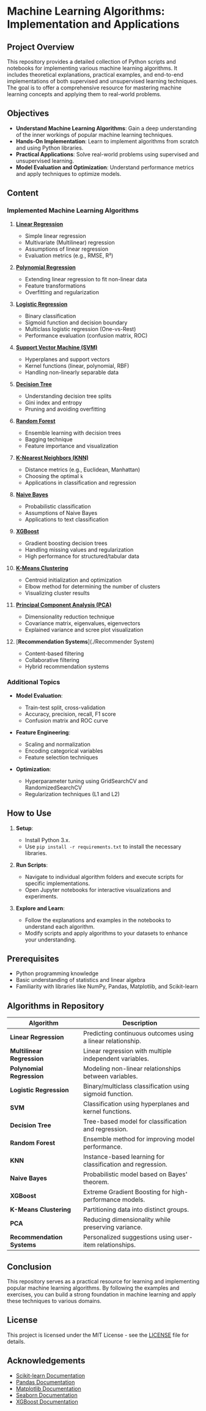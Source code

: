 # Machine Learning Algorithms: Implementation and Applications

## Project Overview

This repository provides a detailed collection of Python scripts and notebooks for implementing various machine learning algorithms. It includes theoretical explanations, practical examples, and end-to-end implementations of both supervised and unsupervised learning techniques. The goal is to offer a comprehensive resource for mastering machine learning concepts and applying them to real-world problems.

## Objectives

* **Understand Machine Learning Algorithms**: Gain a deep understanding of the inner workings of popular machine learning techniques.
* **Hands-On Implementation**: Learn to implement algorithms from scratch and using Python libraries.
* **Practical Applications**: Solve real-world problems using supervised and unsupervised learning.
* **Model Evaluation and Optimization**: Understand performance metrics and apply techniques to optimize models.

## Content

### **Implemented Machine Learning Algorithms**

1. [**Linear Regression**](./Linear_Regression/)

   * Simple linear regression
   * Multivariate (Multilinear) regression
   * Assumptions of linear regression
   * Evaluation metrics (e.g., RMSE, R²)

2. [**Polynomial Regression**](./Linear_Regression/)

   * Extending linear regression to fit non-linear data
   * Feature transformations
   * Overfitting and regularization

3. [**Logistic Regression**](./Logistic%20Regression/)

   * Binary classification
   * Sigmoid function and decision boundary
   * Multiclass logistic regression (One-vs-Rest)
   * Performance evaluation (confusion matrix, ROC)

4. [**Support Vector Machine (SVM)**](./SVM/)

   * Hyperplanes and support vectors
   * Kernel functions (linear, polynomial, RBF)
   * Handling non-linearly separable data

5. [**Decision Tree**](./Decision_Tree/)

   * Understanding decision tree splits
   * Gini index and entropy
   * Pruning and avoiding overfitting

6. [**Random Forest**](./Random%20Forest/)

   * Ensemble learning with decision trees
   * Bagging technique
   * Feature importance and visualization

7. [**K-Nearest Neighbors (KNN)**](./KNN/)

   * Distance metrics (e.g., Euclidean, Manhattan)
   * Choosing the optimal `k`
   * Applications in classification and regression

8. [**Naive Bayes**](./Nive_Bayes/)

   * Probabilistic classification
   * Assumptions of Naive Bayes
   * Applications to text classification

9. [**XGBoost**](./XGBoost/)

   * Gradient boosting decision trees
   * Handling missing values and regularization
   * High performance for structured/tabular data

10. [**K-Means Clustering**](./Kmeans/)

    * Centroid initialization and optimization
    * Elbow method for determining the number of clusters
    * Visualizing cluster results

11. [**Principal Component Analysis (PCA)**](./PCA/)

    * Dimensionality reduction technique
    * Covariance matrix, eigenvalues, eigenvectors
    * Explained variance and scree plot visualization

12. [**Recommendation Systems**](./Recommender System)

    * Content-based filtering
    * Collaborative filtering
    * Hybrid recommendation systems

### **Additional Topics**

* **Model Evaluation**:

  * Train-test split, cross-validation
  * Accuracy, precision, recall, F1 score
  * Confusion matrix and ROC curve

* **Feature Engineering**:

  * Scaling and normalization
  * Encoding categorical variables
  * Feature selection techniques

* **Optimization**:

  * Hyperparameter tuning using GridSearchCV and RandomizedSearchCV
  * Regularization techniques (L1 and L2)

## How to Use

1. **Setup**:

   * Install Python 3.x.
   * Use `pip install -r requirements.txt` to install the necessary libraries.

2. **Run Scripts**:

   * Navigate to individual algorithm folders and execute scripts for specific implementations.
   * Open Jupyter notebooks for interactive visualizations and experiments.

3. **Explore and Learn**:

   * Follow the explanations and examples in the notebooks to understand each algorithm.
   * Modify scripts and apply algorithms to your datasets to enhance your understanding.

## Prerequisites

* Python programming knowledge
* Basic understanding of statistics and linear algebra
* Familiarity with libraries like NumPy, Pandas, Matplotlib, and Scikit-learn

## Algorithms in Repository

| **Algorithm**              | **Description**                                             |
| -------------------------- | ----------------------------------------------------------- |
| **Linear Regression**      | Predicting continuous outcomes using a linear relationship. |
| **Multilinear Regression** | Linear regression with multiple independent variables.      |
| **Polynomial Regression**  | Modeling non-linear relationships between variables.        |
| **Logistic Regression**    | Binary/multiclass classification using sigmoid function.    |
| **SVM**                    | Classification using hyperplanes and kernel functions.      |
| **Decision Tree**          | Tree-based model for classification and regression.         |
| **Random Forest**          | Ensemble method for improving model performance.            |
| **KNN**                    | Instance-based learning for classification and regression.  |
| **Naive Bayes**            | Probabilistic model based on Bayes' theorem.                |
| **XGBoost**                | Extreme Gradient Boosting for high-performance models.      |
| **K-Means Clustering**     | Partitioning data into distinct groups.                     |
| **PCA**                    | Reducing dimensionality while preserving variance.          |
| **Recommendation Systems** | Personalized suggestions using user-item relationships.     |

## Conclusion

This repository serves as a practical resource for learning and implementing popular machine learning algorithms. By following the examples and exercises, you can build a strong foundation in machine learning and apply these techniques to various domains.

## License

This project is licensed under the MIT License - see the [LICENSE](LICENSE) file for details.

## Acknowledgements

* [Scikit-learn Documentation](https://scikit-learn.org/stable/documentation.html)
* [Pandas Documentation](https://pandas.pydata.org/pandas-docs/stable/)
* [Matplotlib Documentation](https://matplotlib.org/stable/contents.html)
* [Seaborn Documentation](https://seaborn.pydata.org/)
* [XGBoost Documentation](https://xgboost.readthedocs.io/en/stable/)
